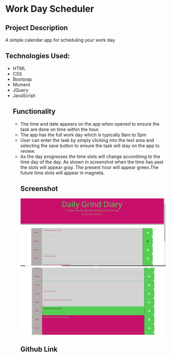 # Work Day Scheduler 

## Project Description 

A simple calendar app for scheduling your work day. 

## Technologies Used:
<ul>
<li>HTML</li>
<li>CSS</li>
<li>Bootsrap</li>
<li>Moment</li>
<li>JQuery</li>
<li>JavaScript</li>


## Functionality
<ul>
<li> The time and date appears on the app when opened to ensure the task are done on time within the hour. </li>
<li> The app has the full work day which is typically 9am to 5pm </li>
<li> User can enter the task by simply clicking into the text area and selecting the save button to ensure the task will stay on the app to review.</li>
<li> As the day progresses the time slots will change accordinng to the time day of the day. As shown in screenshot when the time has past the slots will appear gray. The present hour will appear green.The future time slots will appear in magneta.</li>

## Screenshot 
<img src="images/top.png">
<img src="images/bottom.png">

## Github Link 
<link ahref>

<link href="https://mapaige.github.io/work-day-scheduler/"/>
      
    